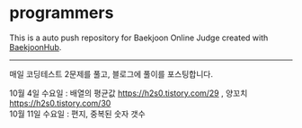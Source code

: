 # programmers
This is a auto push repository for Baekjoon Online Judge created with [BaekjoonHub](https://github.com/BaekjoonHub/BaekjoonHub).
- - -
매일 코딩테스트 2문제를 풀고, 블로그에 풀이를 포스팅합니다.

10월 4일 수요일 : 배열의 평균값 https://h2s0.tistory.com/29 , 양꼬치 https://h2s0.tistory.com/30 <br/>
10월 11일 수요일 : 편지, 중복된 숫자 갯수

